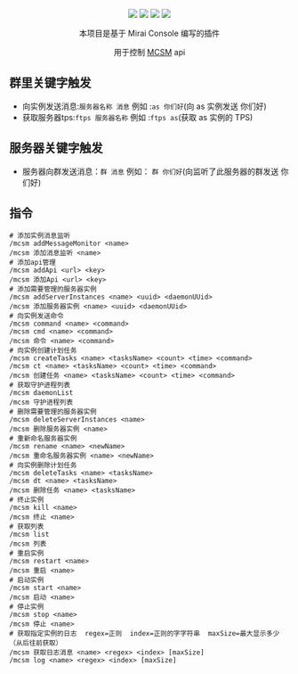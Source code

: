 <div align="center">

[![](https://img.shields.io/github/v/release/limbang/mirai-console-mcsm-plugin?include_prereleases)](https://github.com/limbang/mirai-console-mcsm-plugin/releases)
![](https://img.shields.io/github/downloads/limbang/mirai-console-mcsm-plugin/total)
[![](https://img.shields.io/github/license/limbang/mirai-console-mcsm-plugin)](https://github.com/limbang/mirai-console-mcsm-plugin/blob/master/LICENSE)
[![](https://img.shields.io/badge/mirai-2.10.0-69c1b9)](https://github.com/mamoe/mirai)

本项目是基于 Mirai Console 编写的插件
<p>用于控制 <a href = "https://github.com/MCSManager/MCSManager">MCSM</a> api</p>
</div>

## 群里关键字触发
 - 向实例发送消息:`服务器名称 消息` 例如 :`as 你们好`(向 as 实例发送 你们好)
 - 获取服务器tps:`ftps 服务器名称` 例如 :`ftps as`(获取 as 实例的 TPS)

## 服务器关键字触发
 - 服务器向群发送消息：`群 消息` 例如： `群 你们好`(向监听了此服务器的群发送 你们好)

## 指令

```shell
# 添加实例消息监听
/mcsm addMessageMonitor <name>
/mcsm 添加消息监听 <name>
# 添加api管理
/mcsm addApi <url> <key>    
/mcsm 添加Api <url> <key>
# 添加需要管理的服务器实例
/mcsm addServerInstances <name> <uuid> <daemonUUid>    
/mcsm 添加服务器实例 <name> <uuid> <daemonUUid> 
# 向实例发送命令
/mcsm command <name> <command>    
/mcsm cmd <name> <command>
/mcsm 命令 <name> <command>
# 向实例创建计划任务
/mcsm createTasks <name> <tasksName> <count> <time> <command>    
/mcsm ct <name> <tasksName> <count> <time> <command>
/mcsm 创建任务 <name> <tasksName> <count> <time> <command>
# 获取守护进程列表
/mcsm daemonList    
/mcsm 守护进程列表
# 删除需要管理的服务器实例
/mcsm deleteServerInstances <name>
/mcsm 删除服务器实例 <name>
# 重新命名服务器实例
/mcsm rename <name> <newName>
/mcsm 重命名服务器实例 <name> <newName>
# 向实例删除计划任务
/mcsm deleteTasks <name> <tasksName>    
/mcsm dt <name> <tasksName>
/mcsm 删除任务 <name> <tasksName>
# 终止实例
/mcsm kill <name>
/mcsm 终止 <name>
# 获取列表
/mcsm list
/mcsm 列表
# 重启实例
/mcsm restart <name>
/mcsm 重启 <name>
# 启动实例
/mcsm start <name>
/mcsm 启动 <name>
# 停止实例
/mcsm stop <name>
/mcsm 停止 <name>
# 获取指定实例的日志  regex=正则  index=正则的字字符串  maxSize=最大显示多少（从后往前获取）
/mcsm 获取日志消息 <name> <regex> <index> [maxSize]
/mcsm log <name> <regex> <index> [maxSize]
```

